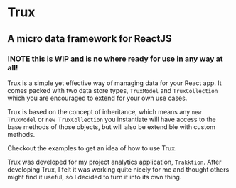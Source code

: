 # Trux
## A micro data framework for ReactJS

### !NOTE this is WIP and is no where ready for use in any way at all!

Trux is a simple yet effective way of managing data for your React app. It comes packed with two data store types, `TruxModel` and `TruxCollection` which you are encouraged to extend for your own use cases.

Trux is based on the concept of inheritance, which means any `new TruxModel` or `new TruxCollection` you instantiate will have access to the base methods of those objects, but will also be extendible with custom methods.

Checkout the examples to get an idea of how to use Trux.

Trux was developed for my project analytics application, `Trakktion`. After developing Trux, I felt it was working quite nicely for me and thought others might find it useful, so I decided to turn it into its own thing.
